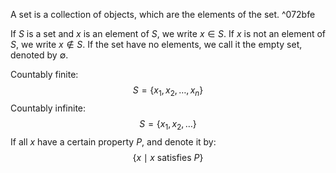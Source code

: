 A set is a collection of objects, which are the elements of the set. ^072bfe

If $S$ is a set and $x$ is an element of $S$, we write $x \in S$.
If $x$ is not an element of $S$, we write $x \not \in S$.
If the set have no elements, we call it the empty set, denoted by $\emptyset$.

Countably finite:
$$
S = \{x_1, x_2, \dots, x_n\}
$$
Countably infinite:
$$
S = \{ x_1, x_2, \dots\}
$$
If all $x$ have a certain property $P$, and denote it by:
$$
\{x \mid x \text{ satisfies } P\}
$$
